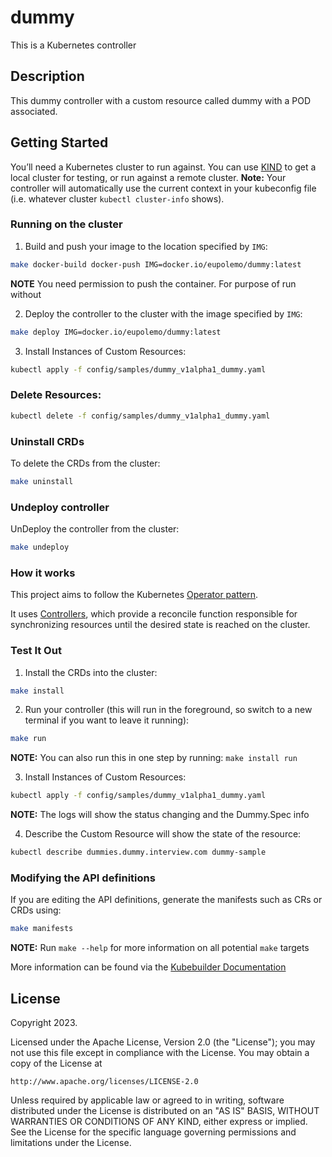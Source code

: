 # dummy
This is a Kubernetes controller 

## Description
This dummy controller with a custom resource called dummy with a POD associated.

## Getting Started
You’ll need a Kubernetes cluster to run against. You can use [KIND](https://sigs.k8s.io/kind) to get a local cluster for testing, or run against a remote cluster.
**Note:** Your controller will automatically use the current context in your kubeconfig file (i.e. whatever cluster `kubectl cluster-info` shows).

### Running on the cluster
1. Build and push your image to the location specified by `IMG`:

```sh
make docker-build docker-push IMG=docker.io/eupolemo/dummy:latest
```

**NOTE** You need permission to push the container. For purpose of run without 

2. Deploy the controller to the cluster with the image specified by `IMG`:

```sh
make deploy IMG=docker.io/eupolemo/dummy:latest
```

3. Install Instances of Custom Resources:

```sh
kubectl apply -f config/samples/dummy_v1alpha1_dummy.yaml
```

### Delete Resources:

```sh
kubectl delete -f config/samples/dummy_v1alpha1_dummy.yaml
```

### Uninstall CRDs
To delete the CRDs from the cluster:

```sh
make uninstall
```

### Undeploy controller
UnDeploy the controller from the cluster:

```sh
make undeploy
```

### How it works
This project aims to follow the Kubernetes [Operator pattern](https://kubernetes.io/docs/concepts/extend-kubernetes/operator/).

It uses [Controllers](https://kubernetes.io/docs/concepts/architecture/controller/),
which provide a reconcile function responsible for synchronizing resources until the desired state is reached on the cluster.

### Test It Out
1. Install the CRDs into the cluster:

```sh
make install
```

2. Run your controller (this will run in the foreground, so switch to a new terminal if you want to leave it running):

```sh
make run
```

**NOTE:** You can also run this in one step by running: `make install run`

3. Install Instances of Custom Resources:

```sh
kubectl apply -f config/samples/dummy_v1alpha1_dummy.yaml
```

**NOTE:** The logs will show the status changing and the Dummy.Spec info

4. Describe the Custom Resource will show the state of the resource:

```sh
kubectl describe dummies.dummy.interview.com dummy-sample
```

### Modifying the API definitions
If you are editing the API definitions, generate the manifests such as CRs or CRDs using:

```sh
make manifests
```

**NOTE:** Run `make --help` for more information on all potential `make` targets

More information can be found via the [Kubebuilder Documentation](https://book.kubebuilder.io/introduction.html)

## License

Copyright 2023.

Licensed under the Apache License, Version 2.0 (the "License");
you may not use this file except in compliance with the License.
You may obtain a copy of the License at

    http://www.apache.org/licenses/LICENSE-2.0

Unless required by applicable law or agreed to in writing, software
distributed under the License is distributed on an "AS IS" BASIS,
WITHOUT WARRANTIES OR CONDITIONS OF ANY KIND, either express or implied.
See the License for the specific language governing permissions and
limitations under the License.

